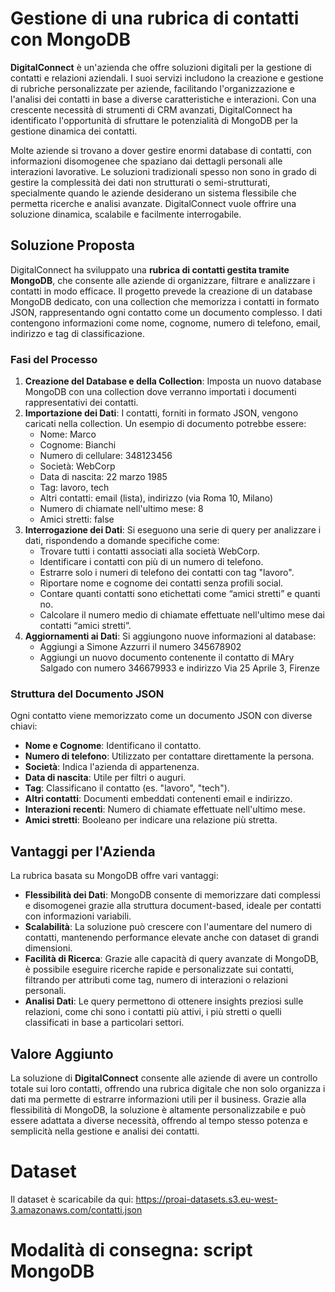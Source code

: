 # Gestione di una rubrica di contatti con MongoDB

**DigitalConnect** è un'azienda che offre soluzioni digitali per la gestione di contatti e relazioni aziendali. I suoi servizi includono la creazione e gestione di rubriche personalizzate per aziende, facilitando l'organizzazione e l'analisi dei contatti in base a diverse caratteristiche e interazioni. Con una crescente necessità di strumenti di CRM avanzati, DigitalConnect ha identificato l'opportunità di sfruttare le potenzialità di MongoDB per la gestione dinamica dei contatti.


Molte aziende si trovano a dover gestire enormi database di contatti, con informazioni disomogenee che spaziano dai dettagli personali alle interazioni lavorative. Le soluzioni tradizionali spesso non sono in grado di gestire la complessità dei dati non strutturati o semi-strutturati, specialmente quando le aziende desiderano un sistema flessibile che permetta ricerche e analisi avanzate. DigitalConnect vuole offrire una soluzione dinamica, scalabile e facilmente interrogabile.

## Soluzione Proposta
DigitalConnect ha sviluppato una **rubrica di contatti gestita tramite MongoDB**, che consente alle aziende di organizzare, filtrare e analizzare i contatti in modo efficace. Il progetto prevede la creazione di un database MongoDB dedicato, con una collection che memorizza i contatti in formato JSON, rappresentando ogni contatto come un documento complesso. I dati contengono informazioni come nome, cognome, numero di telefono, email, indirizzo e tag di classificazione.

### Fasi del Processo
1. **Creazione del Database e della Collection**: Imposta un nuovo database MongoDB con una collection dove verranno importati i documenti rappresentativi dei contatti.
2. **Importazione dei Dati**: I contatti, forniti in formato JSON, vengono caricati nella collection. Un esempio di documento potrebbe essere:
   - Nome: Marco
   - Cognome: Bianchi
   - Numero di cellulare: 348123456
   - Società: WebCorp
   - Data di nascita: 22 marzo 1985
   - Tag: lavoro, tech
   - Altri contatti: email (lista), indirizzo (via Roma 10, Milano)
   - Numero di chiamate nell'ultimo mese: 8
   - Amici stretti: false
3. **Interrogazione dei Dati**: Si eseguono una serie di query per analizzare i dati, rispondendo a domande specifiche come:
   - Trovare tutti i contatti associati alla società WebCorp.
   - Identificare i contatti con più di un numero di telefono.
   - Estrarre solo i numeri di telefono dei contatti con tag "lavoro".
   - Riportare nome e cognome dei contatti senza profili social.
   - Contare quanti contatti sono etichettati come “amici stretti” e quanti no.
   - Calcolare il numero medio di chiamate effettuate nell'ultimo mese dai contatti “amici stretti”.
4. **Aggiornamenti ai Dati**: Si aggiungono nuove informazioni al database:
    - Aggiungi a Simone Azzurri il numero 345678902
    - Aggiungi un nuovo documento contenente il contatto di MAry Salgado con numero 346679933 e indirizzo Via 25 Aprile 3, Firenze


### Struttura del Documento JSON
Ogni contatto viene memorizzato come un documento JSON con diverse chiavi:
- **Nome e Cognome**: Identificano il contatto.
- **Numero di telefono**: Utilizzato per contattare direttamente la persona.
- **Società**: Indica l'azienda di appartenenza.
- **Data di nascita**: Utile per filtri o auguri.
- **Tag**: Classificano il contatto (es. "lavoro", "tech").
- **Altri contatti**: Documenti embeddati contenenti email e indirizzo.
- **Interazioni recenti**: Numero di chiamate effettuate nell'ultimo mese.
- **Amici stretti**: Booleano per indicare una relazione più stretta.

## Vantaggi per l'Azienda
La rubrica basata su MongoDB offre vari vantaggi:
- **Flessibilità dei Dati**: MongoDB consente di memorizzare dati complessi e disomogenei grazie alla struttura document-based, ideale per contatti con informazioni variabili.
- **Scalabilità**: La soluzione può crescere con l'aumentare del numero di contatti, mantenendo performance elevate anche con dataset di grandi dimensioni.
- **Facilità di Ricerca**: Grazie alle capacità di query avanzate di MongoDB, è possibile eseguire ricerche rapide e personalizzate sui contatti, filtrando per attributi come tag, numero di interazioni o relazioni personali.
- **Analisi Dati**: Le query permettono di ottenere insights preziosi sulle relazioni, come chi sono i contatti più attivi, i più stretti o quelli classificati in base a particolari settori.

## Valore Aggiunto
La soluzione di **DigitalConnect** consente alle aziende di avere un controllo totale sui loro contatti, offrendo una rubrica digitale che non solo organizza i dati ma permette di estrarre informazioni utili per il business. Grazie alla flessibilità di MongoDB, la soluzione è altamente personalizzabile e può essere adattata a diverse necessità, offrendo al tempo stesso potenza e semplicità nella gestione e analisi dei contatti.

# Dataset

Il dataset è scaricabile da qui: https://proai-datasets.s3.eu-west-3.amazonaws.com/contatti.json

# Modalità di consegna: script MongoDB